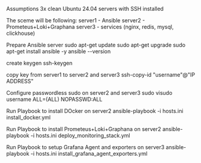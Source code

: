 Assumptions
3x clean Ubuntu 24.04 servers with SSH installed

The sceme will be following:
server1 - Ansible
server2 - Prometeus+Loki+Graphana
server3 - services (nginx, redis, mysql, clickhouse)


Prepare Ansible server
  sudo apt-get update
  sudo apt-get upgrade
  sudo apt-get install ansible -y
  ansible --version

create keygen
  ssh-keygen

copy key from server1 to server2 and server3
ssh-copy-id "username"@"IP ADDRESS"

Configure passwordless sudo on server2 and server3
sudo visudo
username ALL=(ALL) NOPASSWD:ALL

Run Playbook to install DOcker on server2
ansible-playbook -i hosts.ini install_docker.yml

Run Playbook to install Prometeus+Loki+Graphana on server2
ansible-playbook -i hosts.ini deploy_monitoring_stack.yml

Run Playbook to setup Grafana Agent and exporters on server3
ansible-playbook -i hosts.ini install_grafana_agent_exporters.yml
